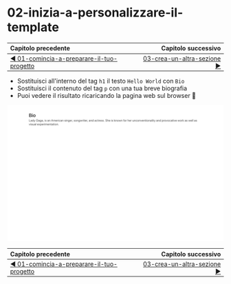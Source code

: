 # 02-inizia-a-personalizzare-il-template

| Capitolo precedente                                                                                                                                          | Capitolo successivo                                                                           |
| :--------------------------------------------------------------------------------------------------------------------------------------------------------------- | ---------------------------------------------------------------------------------------------------: |
| [◀︎ 01-comincia-a-preparare-il-tuo-progetto](../01-comincia-a-preparare-il-tuo-progetto)  | [03-crea-un-altra-sezione ▶︎](../03-crea-un-altra-sezione) |

* Sostituisci all'interno del tag `h1` il testo `Hello World` con `Bio`
* Sostituisci il contenuto del tag `p` con una tua breve biografia
* Puoi vedere il risultato ricaricando la pagina web sul browser 🎉

<kbd>![02-image](../assets/Lessons/02-image.png)</kbd>

| Capitolo precedente  | Capitolo successivo     |
| :--------------- | ---------------: |
| [◀︎ 01-comincia-a-preparare-il-tuo-progetto](../01-comincia-a-preparare-il-tuo-progetto)| [03-crea-un-altra-sezione ▶︎](../03-crea-un-altra-sezione) |